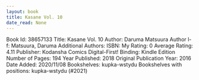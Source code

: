 ```yaml
---
layout: book
title: Kasane Vol. 10
date_read: None
---
```


Book Id: 38657133
Title: Kasane Vol. 10
Author: Daruma Matsuura
Author l-f: Matsuura, Daruma
Additional Authors: 
ISBN: 
My Rating: 0
Average Rating: 4.11
Publisher: Kodansha Comics Digital-First!
Binding: Kindle Edition
Number of Pages: 194
Year Published: 2018
Original Publication Year: 2016
Date Added: 2020/11/08
Bookshelves: kupka-wstydu
Bookshelves with positions: kupka-wstydu (#2021)

